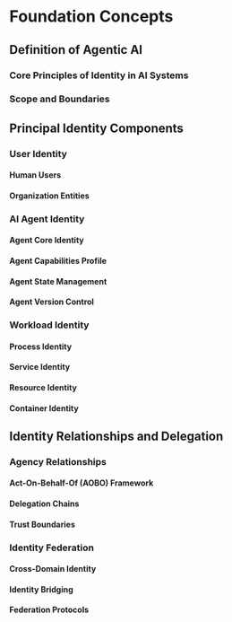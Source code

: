 # Foundation Concepts
## Definition of Agentic AI
### Core Principles of Identity in AI Systems
### Scope and Boundaries
## Principal Identity Components
### User Identity
#### Human Users
#### Organization Entities
### AI Agent Identity
#### Agent Core Identity
#### Agent Capabilities Profile
#### Agent State Management
#### Agent Version Control
### Workload Identity
#### Process Identity
#### Service Identity
#### Resource Identity
#### Container Identity
## Identity Relationships and Delegation
### Agency Relationships
#### Act-On-Behalf-Of (AOBO) Framework
#### Delegation Chains
#### Trust Boundaries
### Identity Federation
#### Cross-Domain Identity
#### Identity Bridging
#### Federation Protocols
